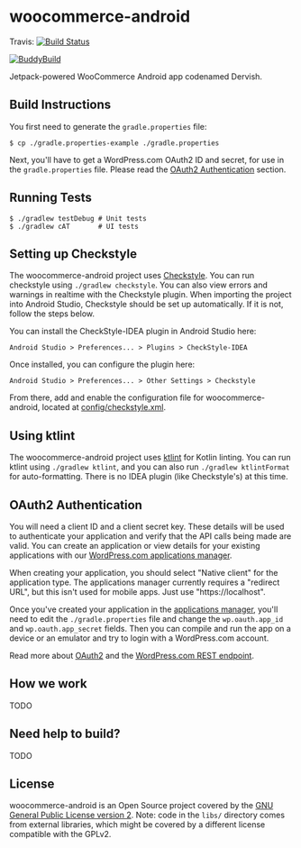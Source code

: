 # woocommerce-android

Travis: [![Build Status](https://travis-ci.com/woocommerce/woocommerce-android.svg?token=umh3yUbJENBttxqUrtQX&branch=develop)](https://travis-ci.com/woocommerce/woocommerce-android)

[![BuddyBuild](https://dashboard.buddybuild.com/api/statusImage?appID=59f725915b765d0001608b25&branch=develop&build=latest)](https://dashboard.buddybuild.com/apps/59f725915b765d0001608b25/build/latest?branch=develop)

Jetpack-powered WooCommerce Android app codenamed Dervish.

## Build Instructions ##

You first need to generate the `gradle.properties` file:

    $ cp ./gradle.properties-example ./gradle.properties

Next, you'll have to get a WordPress.com OAuth2 ID and secret, for use in the `gradle.properties` file. Please read the
[OAuth2 Authentication](#oauth2-authentication) section.

## Running Tests ##

    $ ./gradlew testDebug # Unit tests
    $ ./gradlew cAT       # UI tests

## Setting up Checkstyle ##

The woocommerce-android project uses [Checkstyle](http://checkstyle.sourceforge.net/). You can run checkstyle using `./gradlew checkstyle`.  You can also view errors and warnings in realtime with the Checkstyle plugin.  When importing the project into Android Studio, Checkstyle should be set up automatically.  If it is not, follow the steps below.

You can install the CheckStyle-IDEA plugin in Android Studio here:

`Android Studio > Preferences... > Plugins > CheckStyle-IDEA`

Once installed, you can configure the plugin here:

`Android Studio > Preferences... > Other Settings > Checkstyle`

From there, add and enable the configuration file for woocommerce-android, located at [config/checkstyle.xml](https://github.com/woocommerce/woocommerce-android/blob/develop/config/checkstyle.xml).

## Using ktlint ##

The woocommerce-android project uses [ktlint](https://github.com/shyiko/ktlint) for Kotlin linting. You can run ktlint using `./gradlew ktlint`, and you can also run `./gradlew ktlintFormat` for auto-formatting. There is no IDEA plugin (like Checkstyle's) at this time.

## OAuth2 Authentication ##

You will need a client ID and a client secret key. These details will be
used to authenticate your application and verify that the API calls being
made are valid. You can create an application or view details for your existing
applications with our [WordPress.com applications manager](https://developer.wordpress.com/apps/).

When creating your application, you should select "Native client" for the
application type. The applications manager currently requires a "redirect URL",
but this isn't used for mobile apps. Just use "https://localhost".

Once you've created your application in the [applications manager](https://developer.wordpress.com/apps/), you'll
need to edit the `./gradle.properties` file and change the
`wp.oauth.app_id` and `wp.oauth.app_secret` fields. Then you can compile and
run the app on a device or an emulator and try to login with a WordPress.com
account.

Read more about [OAuth2](https://developer.wordpress.com/docs/oauth2/) and the [WordPress.com REST endpoint](https://developer.wordpress.com/docs/api/).

## How we work ##

TODO

## Need help to build? ##

TODO

## License ##

woocommerce-android is an Open Source project covered by the
[GNU General Public License version 2](LICENSE). Note: code
in the `libs/` directory comes from external libraries, which might
be covered by a different license compatible with the GPLv2.
